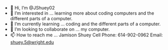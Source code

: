 - 👋 Hi, I’m @JShuey02
- 👀 I’m interested in ... learning more about coding computers and the different parts of a computer.
- 🌱 I’m currently learning ... coding and the different parts of a computer.
- 💞️ I’m looking to collaborate on ... my computer.
- 📫 How to reach me ... Jamison Shuey Cell Phone: 614-902-0962 Email: shuey.5@wright.edu

<!---
JShuey02/JShuey02 is a ✨ special ✨ repository because its `README.md` (this file) appears on your GitHub profile.
You can click the Preview link to take a look at your changes.
--->
